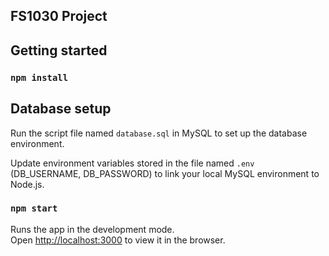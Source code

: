 ## FS1030 Project

## Getting started

### `npm install`

## Database setup

Run the script file named  ``database.sql`` in MySQL to set up the database environment.

Update environment variables stored in the file named ``.env`` (DB_USERNAME, DB_PASSWORD) to link your local MySQL environment to Node.js.

### `npm start`

Runs the app in the development mode.<br>
Open [http://localhost:3000](http://localhost:3000) to view it in the browser.









